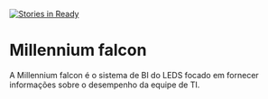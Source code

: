 [![Stories in Ready](https://badge.waffle.io/LEDS/millennium-falcon.svg?label=ready&title=Ready)](http://waffle.io/LEDS/millennium-falcon)

# Millennium falcon

A Millennium falcon é o sistema de BI do LEDS focado em fornecer informações sobre o desempenho da equipe de TI. 
